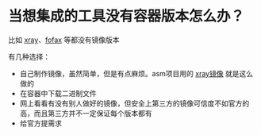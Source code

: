 # 当想集成的工具没有容器版本怎么办？

比如 [xray](https://github.com/chaitin/xray/)、[fofax](https://github.com/xiecat/fofax) 等都没有镜像版本

有几种选择：
* 自己制作镜像，虽然简单，但是有点麻烦。asm项目用的 [xray镜像](https://github.com/leveryd-asm/tools/tree/main/xray) 就是这么做的
* 在容器中下载二进制文件
* 网上看看有没有别人做好的镜像，但安全上第三方的镜像可信度不如官方的高，而且第三方并不一定保证每个版本都有
* 给官方提需求
